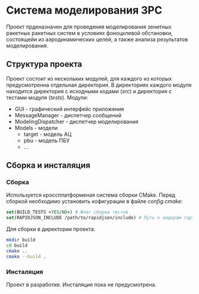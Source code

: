 # Система моделирования ЗРС

Проект прденазначен для проведения моделирования зенитных ракетных
ракетных систем в условиях фоноцклевой обстановки, состоящейи
из аэродинамических целей, а также анализа результатов моделирования.

## Структура проекта

Проект состоит из нескольких модулей, для каждого из которых
предусмотренна отдельная директория. В директориях каждого модуля
находится директория с исходными кодами (_src_) и директория с 
тестами модуля (_tests_). Модули:

* GUI - графический интерфейс приложения
* MessageManager - диспетчер сообщений
* ModelingDispatcher - диспетчер моделирования
* Models - модели
    * target - модель АЦ
    * pbu - модель ПБУ
    * ...
    
## Сборка и инсталяция

### Сборка

Используется кроссплатформеная система сборки CMake.
Перед сборкой необходимо установить кофигурации в файле
_config.cmake_:
```cmake
set(BUILD_TESTS <YES/NO>) # Флаг сборки тестов
set(RAPIDJSON_INCLUDE /path/to/rapidjson/include) # Путь к хидерам rapidjson
```

Для сборки в директории проекта:
```bash
mkdir build
cd build
cmake ..
cmake --build .
```

### Инсталяция

Проект в разработке. Инсталяция пока не предусмотрена.